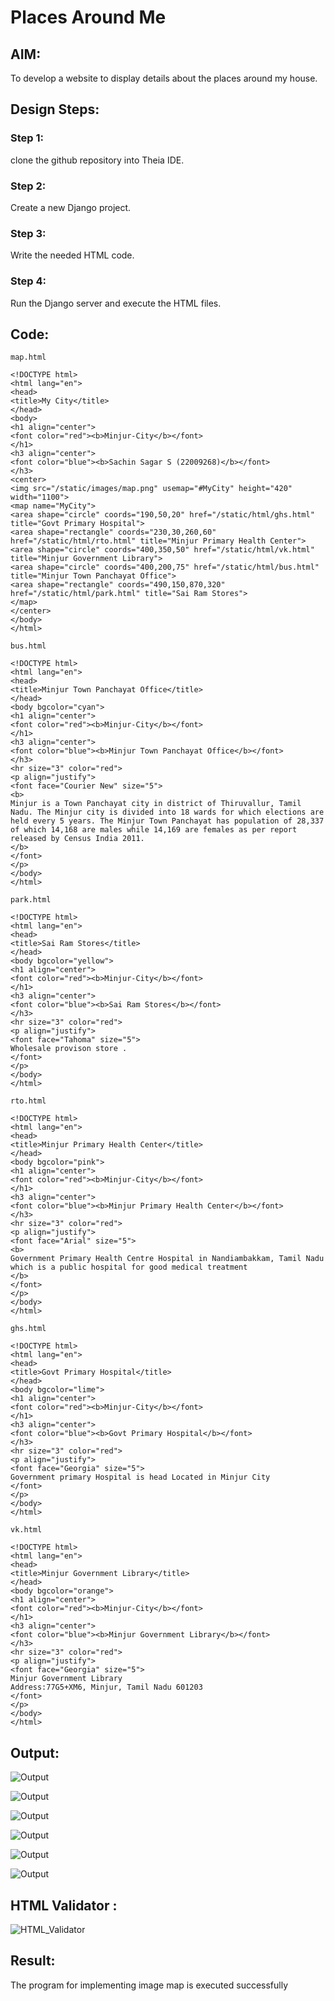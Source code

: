 # Places Around Me
## AIM:
To develop a website to display details about the places around my house.

## Design Steps:

### Step 1:
clone the github repository into Theia IDE.

### Step 2:
Create a new Django project.

### Step 3:
Write the needed HTML code.

### Step 4:
Run the Django server and execute the HTML files.
## Code:
```
map.html

<!DOCTYPE html>
<html lang="en">
<head>
<title>My City</title>
</head>
<body>
<h1 align="center">
<font color="red"><b>Minjur-City</b></font>
</h1>
<h3 align="center">
<font color="blue"><b>Sachin Sagar S (22009268)</b></font>
</h3>
<center>
<img src="/static/images/map.png" usemap="#MyCity" height="420" width="1100">
<map name="MyCity">
<area shape="circle" coords="190,50,20" href="/static/html/ghs.html" title="Govt Primary Hospital">
<area shape="rectangle" coords="230,30,260,60" href="/static/html/rto.html" title="Minjur Primary Health Center">
<area shape="circle" coords="400,350,50" href="/static/html/vk.html" title="Minjur Government Library">
<area shape="circle" coords="400,200,75" href="/static/html/bus.html" title="Minjur Town Panchayat Office">
<area shape="rectangle" coords="490,150,870,320" href="/static/html/park.html" title="Sai Ram Stores">
</map>
</center>
</body>
</html>

bus.html

<!DOCTYPE html>
<html lang="en">
<head>
<title>Minjur Town Panchayat Office</title>
</head>
<body bgcolor="cyan">
<h1 align="center">
<font color="red"><b>Minjur-City</b></font>
</h1>
<h3 align="center">
<font color="blue"><b>Minjur Town Panchayat Office</b></font>
</h3>
<hr size="3" color="red">
<p align="justify">
<font face="Courier New" size="5">
<b>
Minjur is a Town Panchayat city in district of Thiruvallur, Tamil Nadu. The Minjur city is divided into 18 wards for which elections are held every 5 years. The Minjur Town Panchayat has population of 28,337 of which 14,168 are males while 14,169 are females as per report released by Census India 2011.
</b>
</font>
</p>
</body>
</html>

park.html

<!DOCTYPE html>
<html lang="en">
<head>
<title>Sai Ram Stores</title>
</head>
<body bgcolor="yellow">
<h1 align="center">
<font color="red"><b>Minjur-City</b></font>
</h1>
<h3 align="center">
<font color="blue"><b>Sai Ram Stores</b></font>
</h3>
<hr size="3" color="red">
<p align="justify">
<font face="Tahoma" size="5">
Wholesale provison store .
</font>
</p>
</body>
</html>

rto.html

<!DOCTYPE html>
<html lang="en">
<head>
<title>Minjur Primary Health Center</title>
</head>
<body bgcolor="pink">
<h1 align="center">
<font color="red"><b>Minjur-City</b></font>
</h1>
<h3 align="center">
<font color="blue"><b>Minjur Primary Health Center</b></font>
</h3>
<hr size="3" color="red">
<p align="justify">
<font face="Arial" size="5">
<b>
Government Primary Health Centre Hospital in Nandiambakkam, Tamil Nadu which is a public hospital for good medical treatment 
</b>
</font>
</p>
</body>
</html>

ghs.html

<!DOCTYPE html>
<html lang="en">
<head>
<title>Govt Primary Hospital</title>
</head>
<body bgcolor="lime">
<h1 align="center">
<font color="red"><b>Minjur-City</b></font>
</h1>
<h3 align="center">
<font color="blue"><b>Govt Primary Hospital</b></font>
</h3>
<hr size="3" color="red">
<p align="justify">
<font face="Georgia" size="5">
Government primary Hospital is head Located in Minjur City
</font>
</p>
</body>
</html>

vk.html

<!DOCTYPE html>
<html lang="en">
<head>
<title>Minjur Government Library</title>
</head>
<body bgcolor="orange">
<h1 align="center">
<font color="red"><b>Minjur-City</b></font>
</h1>
<h3 align="center">
<font color="blue"><b>Minjur Government Library</b></font>
</h3>
<hr size="3" color="red">
<p align="justify">
<font face="Georgia" size="5">
Minjur Government Library
Address:77G5+XM6, Minjur, Tamil Nadu 601203
</font>
</p>
</body>
</html>
```

## Output:

![Output](./out1.png)

![Output](./out2.png)

![Output](./out3.png)

![Output](./out4.png)

![Output](./out5.png)

![Output](./out6.png)

## HTML Validator :
![HTML_Validator](./vald.png)

## Result:
The program for implementing image map is executed successfully

